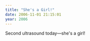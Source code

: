 ```yaml
---
title: "She's a Girl!"
date: 2006-11-01 21:15:01
year: 2006
---
```

Second ultrasound today—she's a girl!
